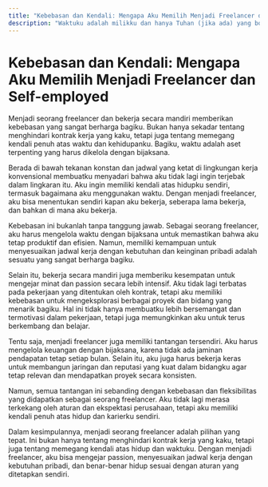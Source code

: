 ```yaml
---
title: "Kebebasan dan Kendali: Mengapa Aku Memilih Menjadi Freelancer dan Self-employed"
description: "Waktuku adalah milikku dan hanya Tuhan (jika ada) yang boleh mengambilnya. Aku tidak mau memberikan waktuku untuk entitas yang hanya mengincar keuntungan yang tidak peduli dengan kesehatan mental dan upah yang sesuai. Sebagian besar dari kita menghabiskan waktu di tempat kerja pada siang hari dan pulang ke rumah dalam keadaan lelah dan runyam, sehingga tidak punya cukup waktu untuk menyenangkan diri sendiri dan orang terdekat. Itulah sebabnya aku tidak mau lagi terikat dengan kontrak kerja yang kaku dan membebani, sementara imbalannya tidak seimbang dengan waktu yang diambil."
---
```

# Kebebasan dan Kendali: Mengapa Aku Memilih Menjadi Freelancer dan Self-employed

Menjadi seorang freelancer dan bekerja secara mandiri memberikan kebebasan yang sangat berharga bagiku. Bukan hanya sekadar tentang menghindari kontrak kerja yang kaku, tetapi juga tentang memegang kendali penuh atas waktu dan kehidupanku. Bagiku, waktu adalah aset terpenting yang harus dikelola dengan bijaksana.

Berada di bawah tekanan konstan dan jadwal yang ketat di lingkungan kerja konvensional membuatku menyadari bahwa aku tidak lagi ingin terjebak dalam lingkaran itu. Aku ingin memiliki kendali atas hidupku sendiri, termasuk bagaimana aku menggunakan waktu. Dengan menjadi freelancer, aku bisa menentukan sendiri kapan aku bekerja, seberapa lama bekerja, dan bahkan di mana aku bekerja.

Kebebasan ini bukanlah tanpa tanggung jawab. Sebagai seorang freelancer, aku harus mengelola waktu dengan bijaksana untuk memastikan bahwa aku tetap produktif dan efisien. Namun, memiliki kemampuan untuk menyesuaikan jadwal kerja dengan kebutuhan dan keinginan pribadi adalah sesuatu yang sangat berharga bagiku.

Selain itu, bekerja secara mandiri juga memberiku kesempatan untuk mengejar minat dan passion secara lebih intensif. Aku tidak lagi terbatas pada pekerjaan yang ditentukan oleh kontrak, tetapi aku memiliki kebebasan untuk mengeksplorasi berbagai proyek dan bidang yang menarik bagiku. Hal ini tidak hanya membuatku lebih bersemangat dan termotivasi dalam pekerjaan, tetapi juga memungkinkan aku untuk terus berkembang dan belajar.

Tentu saja, menjadi freelancer juga memiliki tantangan tersendiri. Aku harus mengelola keuangan dengan bijaksana, karena tidak ada jaminan pendapatan tetap setiap bulan. Selain itu, aku juga harus bekerja keras untuk membangun jaringan dan reputasi yang kuat dalam bidangku agar tetap relevan dan mendapatkan proyek secara konsisten.

Namun, semua tantangan ini sebanding dengan kebebasan dan fleksibilitas yang didapatkan sebagai seorang freelancer. Aku tidak lagi merasa terkekang oleh aturan dan ekspektasi perusahaan, tetapi aku memiliki kendali penuh atas hidup dan karierku sendiri.

Dalam kesimpulannya, menjadi seorang freelancer adalah pilihan yang tepat. Ini bukan hanya tentang menghindari kontrak kerja yang kaku, tetapi juga tentang memegang kendali atas hidup dan waktuku. Dengan menjadi freelancer, aku bisa mengejar passion, menyesuaikan jadwal kerja dengan kebutuhan pribadi, dan benar-benar hidup sesuai dengan aturan yang ditetapkan sendiri.
